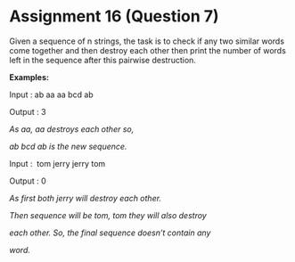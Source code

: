 # Assignment 16 (Question 7)

Given a sequence of n strings, the task is to check if any two similar words come together and then destroy each other then print the number of words left in the sequence after this pairwise destruction.

**Examples:**

Input : ab aa aa bcd ab

Output : 3

*As aa, aa destroys each other so,*

*ab bcd ab is the new sequence.*

Input :  tom jerry jerry tom

Output : 0

*As first both jerry will destroy each other.*

*Then sequence will be tom, tom they will also destroy*

*each other. So, the final sequence doesn’t contain any*

*word.*